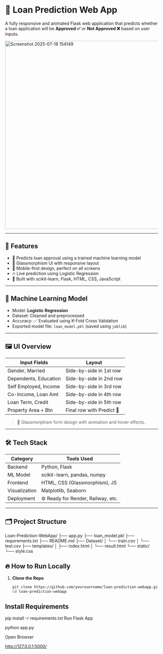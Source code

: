 # 🏦 Loan Prediction Web App

A fully responsive and animated Flask web application that predicts whether a loan application will be **Approved ✅** or **Not Approved ❌** based on user inputs.

<img width="1309" height="620" alt="Screenshot 2025-07-18 154149" src="https://github.com/user-attachments/assets/a793a5ed-f12b-42bc-8f97-553c2abc8f0c" />


---

## 🚀 Features

- 🎯 Predicts loan approval using a trained machine learning model
- 🎨 Glassmorphism UI with responsive layout
- 📱 Mobile-first design, perfect on all screens
- 🔥 Live prediction using Logistic Regression
- 🧠 Built with scikit-learn, Flask, HTML, CSS, JavaScript

---

## 🧠 Machine Learning Model

- Model: **Logistic Regression**
- Dataset: Cleaned and preprocessed 
- Accuracy: ✅ Evaluated using K-Fold Cross Validation
- Exported model file: `loan_model.pkl` (saved using `joblib`)

---

## 🖼️ UI Overview

| Input Fields          | Layout                      |
|-----------------------|-----------------------------|
| Gender, Married       | Side-by-side in 1st row     |
| Dependents, Education | Side-by-side in 2nd row     |
| Self Employed, Income | Side-by-side in 3rd row     |
| Co-Income, Loan Amt   | Side-by-side in 4th row     |
| Loan Term, Credit     | Side-by-side in 5th row     |
| Property Area + Btn   | Final row with Predict 🔮   |

> 💎 Glassmorphism form design with animation and hover effects.

---

## 🛠 Tech Stack

| Category      | Tools Used                          |
|---------------|-------------------------------------|
| Backend       | Python, Flask                       |
| ML Model      | scikit-learn, pandas, numpy         |
| Frontend      | HTML, CSS (Glassmorphism), JS       |
| Visualization | Matplotlib, Seaborn                 |
| Deployment    | ⚙️ Ready for Render, Railway, etc.  |

---

## 🗂️ Project Structure
Loan-Prediction-WebApp/
├── app.py
├── loan_model.pkl
├── requirements.txt
├── README.md
├── Dataset/
│   └── train.csv
│   └── test.csv
├── templates/
│   ├── index.html
│   └── result.html
└── static/
    └── style.css







## 🔥 How to Run Locally

1. **Clone the Repo**
   ```bash
   git clone https://github.com/yourusername/loan-prediction-webapp.git
   cd loan-prediction-webapp


## Install Requirements
pip install -r requirements.txt
Run Flask App

python app.py

Open Browser

http://127.0.0.1:5000/

